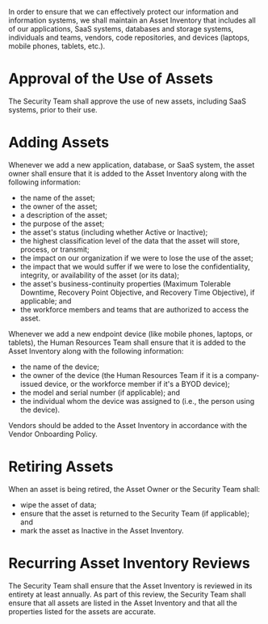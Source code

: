 In order to ensure that we can effectively protect our information and information systems, we shall maintain an Asset Inventory that includes all of our applications, SaaS systems, databases and storage systems, individuals and teams, vendors, code repositories, and devices (laptops, mobile phones, tablets, etc.).

# Approval of the Use of Assets

The Security Team shall approve the use of new assets, including SaaS systems, prior to their use.

# Adding Assets

Whenever we add a new application, database, or SaaS system, the asset owner shall ensure that it is added to the Asset Inventory along with the following information:

- the name of the asset;
- the owner of the asset;
- a description of the asset;
- the purpose of the asset;
- the asset's status (including whether Active or Inactive);
- the highest classification level of the data that the asset will store, process, or transmit;
- the impact on our organization if we were to lose the use of the asset;
- the impact that we would suffer if we were to lose the confidentiality, integrity, or availability of the asset (or its data);
- the asset's business-continuity properties (Maximum Tolerable Downtime, Recovery Point Objective, and Recovery Time Objective), if applicable; and
- the workforce members and teams that are authorized to access the asset.

Whenever we add a new endpoint device (like mobile phones, laptops, or tablets), the Human Resources Team shall ensure that it is added to the Asset Inventory along with the following information:

- the name of the device;
- the owner of the device (the Human Resources Team if it is a company-issued device, or the workforce member if it's a BYOD device);
- the model and serial number (if applicable); and
- the individual whom the device was assigned to (i.e., the person using the device).

Vendors should be added to the Asset Inventory in accordance with the Vendor Onboarding Policy.

# Retiring Assets

When an asset is being retired, the Asset Owner or the Security Team shall:

- wipe the asset of data;
- ensure that the asset is returned to the Security Team (if applicable); and
- mark the asset as Inactive in the Asset Inventory.

# Recurring Asset Inventory Reviews

The Security Team shall ensure that the Asset Inventory is reviewed in its entirety at least annually. As part of this review, the Security Team shall ensure that all assets are listed in the Asset Inventory and that all the properties listed for the assets are accurate.